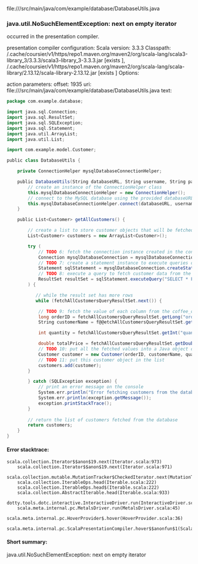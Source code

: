 file://<WORKSPACE>/src/main/java/com/example/database/DatabaseUtils.java
### java.util.NoSuchElementException: next on empty iterator

occurred in the presentation compiler.

presentation compiler configuration:
Scala version: 3.3.3
Classpath:
<HOME>/.cache/coursier/v1/https/repo1.maven.org/maven2/org/scala-lang/scala3-library_3/3.3.3/scala3-library_3-3.3.3.jar [exists ], <HOME>/.cache/coursier/v1/https/repo1.maven.org/maven2/org/scala-lang/scala-library/2.13.12/scala-library-2.13.12.jar [exists ]
Options:



action parameters:
offset: 1935
uri: file://<WORKSPACE>/src/main/java/com/example/database/DatabaseUtils.java
text:
```scala
package com.example.database;

import java.sql.Connection;
import java.sql.ResultSet;
import java.sql.SQLException;
import java.sql.Statement;
import java.util.ArrayList;
import java.util.List;

import com.example.model.Customer;

public class DatabaseUtils {

    private ConnectionHelper mysqlDatabaseConnectionHelper;

    public DatabaseUtils(String databaseURL, String username, String password) {
        // create an instance of the ConnectionHelper class
        this.mysqlDatabaseConnectionHelper = new ConnectionHelper();
        // connect to the MySQL database using the provided databaseURL, username, and password
        this.mysqlDatabaseConnectionHelper.connect(databaseURL, username, password);
    }

    public List<Customer> getAllCustomers() {

        // create a list to store customer objects that will be fetched from the database
        List<Customer> customers = new ArrayList<Customer>();

        try (
            // TODO 6: fetch the connection instance created in the constructor by calling the getConnection() method and call the getConnection() method on it
            Connection mysqlDatabaseConnection = mysqlDatabaseConnectionHelper.getDataSource().getConnection();
            // TODO 7: create a statement instance to execute queries on the MySQL database
            Statement sqlStatement = mysqlDatabaseConnection.createStatement();
            // TODO 8: execute a query to fetch customer data from the coffee_orders table
            ResultSet resultSet = sqlStatement.executeQuery("SELECT * FROM coffee_orders;");
        ) {

           // while the result set has more rows
           while (fetchAllCustomersQueryResultSet.next()) {

            // TODO 9: fetch the value of each column from the coffee_orders table one by one
            long orderID = fetchAllCustomersQueryResultSet.getLong("order_id");
            String customerName = f@@etchAllCustomersQueryResultSet.getString("customer_name");

            int quantity = fetchAllCustomersQueryResultSet.getInt("quantity");

            double totalPrice = fetchAllCustomersQueryResultSet.getDouble("total_price");   
            // TODO 10: put all the fetched values into a Java object of the Customer class
            Customer customer = new Customer(orderID, customerName, quantity, totalPrice);
            // TODO 11: put this customer object in the list
            customers.add(customer);
        }

        } catch (SQLException exception) {
            // print an error message on the console
            System.err.println("Error fetching customers from the database");
            System.err.println(exception.getMessage());
            exception.printStackTrace();
        }
        
        // return the list of customers fetched from the database
        return customers;
    }
}

```



#### Error stacktrace:

```
scala.collection.Iterator$$anon$19.next(Iterator.scala:973)
	scala.collection.Iterator$$anon$19.next(Iterator.scala:971)
	scala.collection.mutable.MutationTracker$CheckedIterator.next(MutationTracker.scala:76)
	scala.collection.IterableOps.head(Iterable.scala:222)
	scala.collection.IterableOps.head$(Iterable.scala:222)
	scala.collection.AbstractIterable.head(Iterable.scala:933)
	dotty.tools.dotc.interactive.InteractiveDriver.run(InteractiveDriver.scala:168)
	scala.meta.internal.pc.MetalsDriver.run(MetalsDriver.scala:45)
	scala.meta.internal.pc.HoverProvider$.hover(HoverProvider.scala:36)
	scala.meta.internal.pc.ScalaPresentationCompiler.hover$$anonfun$1(ScalaPresentationCompiler.scala:389)
```
#### Short summary: 

java.util.NoSuchElementException: next on empty iterator